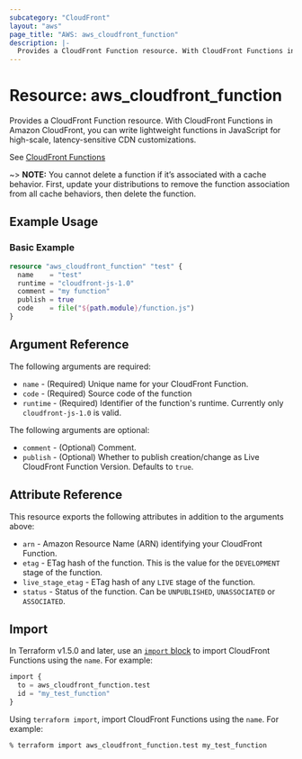 ```yaml
---
subcategory: "CloudFront"
layout: "aws"
page_title: "AWS: aws_cloudfront_function"
description: |-
  Provides a CloudFront Function resource. With CloudFront Functions in Amazon CloudFront, you can write lightweight functions in JavaScript for high-scale, latency-sensitive CDN customizations.
---
```


# Resource: aws_cloudfront_function

Provides a CloudFront Function resource. With CloudFront Functions in Amazon CloudFront, you can write lightweight functions in JavaScript for high-scale, latency-sensitive CDN customizations.

See [CloudFront Functions](https://docs.aws.amazon.com/AmazonCloudFront/latest/DeveloperGuide/cloudfront-functions.html)

~> **NOTE:** You cannot delete a function if it’s associated with a cache behavior. First, update your distributions to remove the function association from all cache behaviors, then delete the function.

## Example Usage

### Basic Example

```terraform
resource "aws_cloudfront_function" "test" {
  name    = "test"
  runtime = "cloudfront-js-1.0"
  comment = "my function"
  publish = true
  code    = file("${path.module}/function.js")
}
```

## Argument Reference

The following arguments are required:

* `name` - (Required) Unique name for your CloudFront Function.
* `code` - (Required) Source code of the function
* `runtime` - (Required) Identifier of the function's runtime. Currently only `cloudfront-js-1.0` is valid.

The following arguments are optional:

* `comment` - (Optional) Comment.
* `publish` - (Optional) Whether to publish creation/change as Live CloudFront Function Version. Defaults to `true`.

## Attribute Reference

This resource exports the following attributes in addition to the arguments above:

* `arn` - Amazon Resource Name (ARN) identifying your CloudFront Function.
* `etag` - ETag hash of the function. This is the value for the `DEVELOPMENT` stage of the function.
* `live_stage_etag` - ETag hash of any `LIVE` stage of the function.
* `status` - Status of the function. Can be `UNPUBLISHED`, `UNASSOCIATED` or `ASSOCIATED`.

## Import

In Terraform v1.5.0 and later, use an [`import` block](https://developer.hashicorp.com/terraform/language/import) to import CloudFront Functions using the `name`. For example:

```terraform
import {
  to = aws_cloudfront_function.test
  id = "my_test_function"
}
```

Using `terraform import`, import CloudFront Functions using the `name`. For example:

```console
% terraform import aws_cloudfront_function.test my_test_function
```
